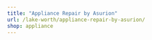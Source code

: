 ```yaml
---
title: "Appliance Repair by Asurion"
url: /lake-worth/appliance-repair-by-asurion/
shop: appliance
---
```

